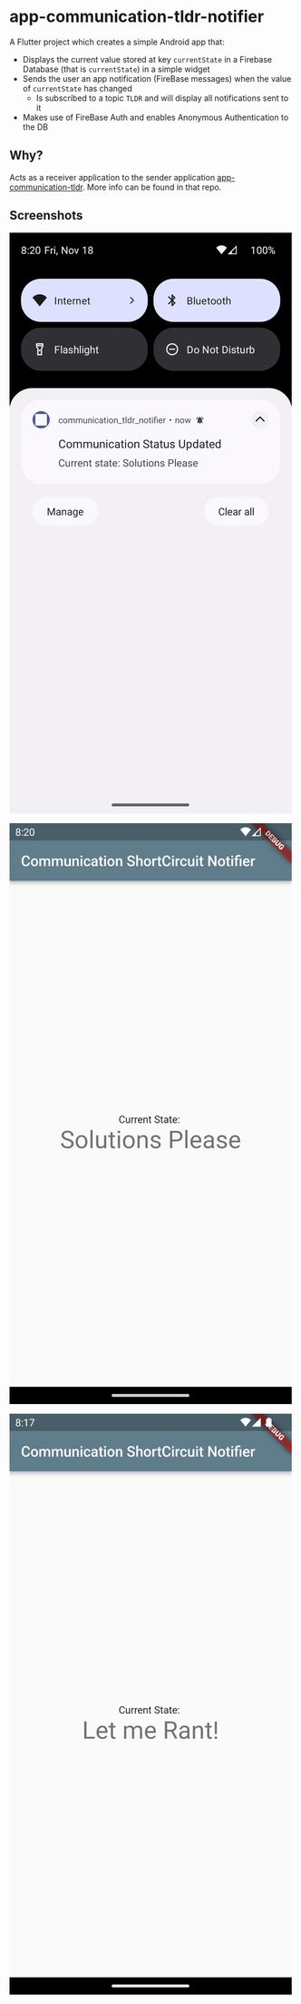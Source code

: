 # app-communication-tldr-notifier

A Flutter project which creates a simple Android app that:

- Displays the current value stored at key `currentState` in a Firebase Database (that is `currentState`) in a simple widget
- Sends the user an app notification (FireBase messages) when the value of `currentState` has changed
  - Is subscribed to a topic `TLDR` and will display all notifications sent to it
- Makes use of FireBase Auth and enables Anonymous Authentication to the DB

## Why?

Acts as a receiver application to the sender application [app-communication-tldr](https://github.com/thameezb/app-communication-tldr/blob/main/README.md). More info can be found in that repo.

## Screenshots

![Notification](./assets/screenshots/notification.png)

![Solutions Please](./assets/screenshots/solutionsPlease.png)

![Let Me Rant](./assets/screenshots/letMeRant.png)
